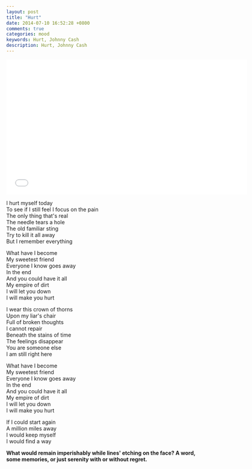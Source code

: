 ```yaml
---
layout: post
title: "Hurt"
date: 2014-07-10 16:52:28 +0800
comments: true
categories: mood
keywords: Hurt, Johnny Cash
description: Hurt, Johnny Cash
---
```

<iframe width="640" height="360" src="//www.youtube.com/embed/clq01TXQR0s?rel=0" frameborder="0" allowfullscreen></iframe>

I hurt myself today  
To see if I still feel  <!--more--> 
I focus on the pain  
The only thing that's real  
The needle tears a hole  
The old familiar sting  
Try to kill it all away  
But I remember everything  
  
What have I become  
My sweetest friend  
Everyone I know goes away  
In the end  
And you could have it all  
My empire of dirt  
I will let you down  
I will make you hurt  
 
I wear this crown of thorns  
Upon my liar's chair  
Full of broken thoughts  
I cannot repair  
Beneath the stains of time  
The feelings disappear  
You are someone else  
I am still right here  
  
What have I become  
My sweetest friend  
Everyone I know goes away  
In the end  
And you could have it all  
My empire of dirt  
I will let you down  
I will make you hurt  
  
If I could start again  
A million miles away  
I would keep myself  
I would find a way  
  
**What would remain imperishably while lines' etching on the face? A word, some memories, or just serenity with or without regret.**
